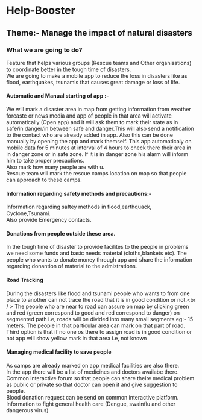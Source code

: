 # Help-Booster
## Theme:- Manage the impact of natural disasters
### What we are going to do? <br />
Feature that helps various groups (Rescue teams and Other organisations) to coordinate better in the tough time of disasters. <br />
We are going to make a mobile app to reduce the loss in disasters like as flood, earthquakes, tsunamis that causes great damage or loss of life.

#### Automatic and Manual starting of app :- <br />
We will mark a disaster area in map from getting information from weather forcaste or news media and app of people in that area will activate automatically (Open app) and it will ask them to mark their state as in safe/in danger/in between safe and danger.This will also send a notification to the contact who are already added in app. Also this can be done manually by opening the app and mark themself.
This app automaticaly on mobile data for 5 minutes at interval of 4 hours to check there their area in in danger zone or in safe zone. If it is in danger zone his alarm will inform him to take proper precautions.<br />
Also mark how many people are with u.<br />
Rescue team will mark the rescue camps location on map so that people can approach to these camps.

#### Information regarding safety methods and precautions:-
Information regarding saftey methods in flood,earthquack, Cyclone,Tsunami. <br />
Also provide Emergency contacts.

#### Donations from people outside these area.
In the tough time of disaster to provide facilites to the people in problems we need some funds and basic needs material (cloths,blankets etc). The people who wants to donate money through app and share the information regarding donantion of material to the admistrations.   <br />

#### Road Tracking
During the disasters like flood and tsunami people who wants to from one place to another can not trace the road that it is in good condition or not.<br / >
The people who are near to road can assure on map by clicking green and red (green correspond to good and red correspond to danger) on segmented path i.e, roads will be divided into many small segments eg:- 15 meters. The people in that particular area can mark on that part of road.<br />
Third option is that if no one os there to assign road is in good condition or not app will show yellow mark in that area i.e, not known <br />

#### Managing medical facility to save people
As camps are already marked on app medical facilities are also there.<br />
In the app there will be a list of medicines and doctors availabe there. <br />
Common interactive forum so that people can share theire medical problem as public or private so that doctor can open it and give suggestion to people.<br />
Blood donation request can be send on common interactive platform.<br />
Information to fight general health care (Dengue, swainflu and other dangerous virus)<br />
